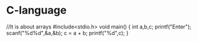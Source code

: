 # C-language
//It is about arrays
#include<stdio.h>
void main()
{
int a,b,c;
printf("Enter");
scanf("%d%d",&a,&b);
c = a + b;
printf("%d",c);
}
